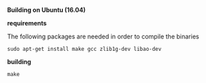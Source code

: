 **Building on Ubuntu (16.04)**

**requirements**

The following packages are needed in order to compile the binaries
```shell
sudo apt-get install make gcc zlib1g-dev libao-dev
```

**building**

```shell
make
```

